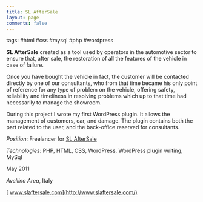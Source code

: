 ```yaml
---
title: SL AfterSale
layout: page
comments: false
---
```

tags: #html #css #mysql #php #wordpress

**SL AfterSale** created as a tool used by operators in the automotive sector to ensure that, after sale, the restoration of all the features of the vehicle in case of failure.

Once you have bought the vehicle in fact, the customer will be contacted directly by one of our consultants, who from that time became his only point of reference for any type of problem on the vehicle, offering safety, reliability and timeliness in resolving problems which up to that time had necessarily to manage the showroom.

During this project I wrote my first WordPress plugin. It allows the management of customers, car, and damage. The plugin contains both the part related to the user, and the back-office reserved for consultants.

_Position_: Freelancer for [SL AfterSale](http://www.slaftersale.com/ "SL AfterSale")

_Technologies_: PHP, HTML, CSS, WordPress, WordPress plugin writing, MySql

May 2011

_Avellino Area_, Italy

[<i class="icon-external-link"></i>&nbsp;www.slaftersale.com](http://www.slaftersale.com/)

